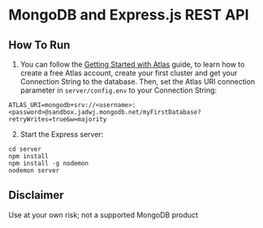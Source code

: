 # MongoDB and Express.js REST API

## How To Run

1. You can follow the [Getting Started with Atlas](https://docs.atlas.mongodb.com/getting-started/) guide, to learn how to create a free Atlas account, create your first cluster and get your Connection String to the database. 
Then, set the Atlas URI connection parameter in `server/config.env` to your Connection String:
```
ATLAS_URI=mongodb+srv://<username>:<password>@sandbox.jadwj.mongodb.net/myFirstDatabase?retryWrites=true&w=majority
```

2. Start the Express server:
```
cd server
npm install
npm install -g nodemon
nodemon server
```

## Disclaimer

Use at your own risk; not a supported MongoDB product
